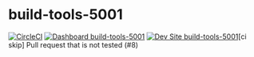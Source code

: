 # build-tools-5001

[![CircleCI](https://circleci.com/gh/pantheon-ci-bot/build-tools-5001.svg?style=shield)](https://circleci.com/gh/pantheon-ci-bot/build-tools-5001)
[![Dashboard build-tools-5001](https://img.shields.io/badge/dashboard-build_tools_5001-yellow.svg)](https://dashboard.pantheon.io/sites/266e4d65-474f-4494-bd53-55379bba751a#dev/code)
[![Dev Site build-tools-5001](https://img.shields.io/badge/site-build_tools_5001-blue.svg)](http://dev-build-tools-5001.pantheonsite.io/)[ci skip] Pull request that is not tested (#8)
